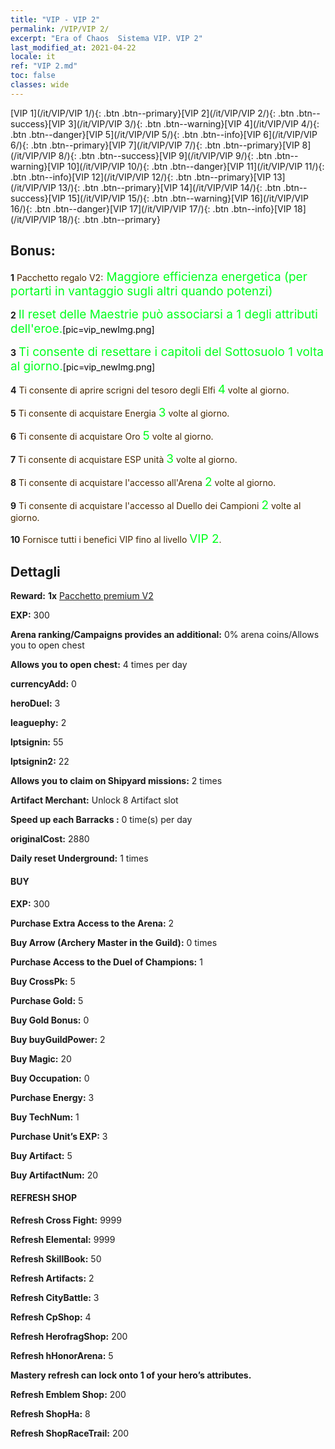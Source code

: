 ```yaml
---
title: "VIP - VIP 2"
permalink: /VIP/VIP 2/
excerpt: "Era of Chaos  Sistema VIP. VIP 2"
last_modified_at: 2021-04-22
locale: it
ref: "VIP 2.md"
toc: false
classes: wide
---
```

 [VIP 1](/it/VIP/VIP 1/){: .btn .btn--primary}[VIP 2](/it/VIP/VIP 2/){: .btn .btn--success}[VIP 3](/it/VIP/VIP 3/){: .btn .btn--warning}[VIP 4](/it/VIP/VIP 4/){: .btn .btn--danger}[VIP 5](/it/VIP/VIP 5/){: .btn .btn--info}[VIP 6](/it/VIP/VIP 6/){: .btn .btn--primary}[VIP 7](/it/VIP/VIP 7/){: .btn .btn--primary}[VIP 8](/it/VIP/VIP 8/){: .btn .btn--success}[VIP 9](/it/VIP/VIP 9/){: .btn .btn--warning}[VIP 10](/it/VIP/VIP 10/){: .btn .btn--danger}[VIP 11](/it/VIP/VIP 11/){: .btn .btn--info}[VIP 12](/it/VIP/VIP 12/){: .btn .btn--primary}[VIP 13](/it/VIP/VIP 13/){: .btn .btn--primary}[VIP 14](/it/VIP/VIP 14/){: .btn .btn--success}[VIP 15](/it/VIP/VIP 15/){: .btn .btn--warning}[VIP 16](/it/VIP/VIP 16/){: .btn .btn--danger}[VIP 17](/it/VIP/VIP 17/){: .btn .btn--info}[VIP 18](/it/VIP/VIP 18/){: .btn .btn--primary}

## Bonus: 

 **1** <span style="color: black"><span style="color: #462800"> Pacchetto regalo V2:</span><span style="color: black"><span style="color: #00FF1E;font-size:19px"> Maggiore efficienza energetica (per portarti in vantaggio sugli altri quando potenzi)</span><span style="color: black">

 **2** <span style="color: black"><span style="color: #00FF1E;font-size:19px">Il reset delle Maestrie può associarsi a 1 degli attributi dell'eroe.</span><span style="color: black">[pic=vip_newImg.png]</span><span style="color: black">

 **3** <span style="color: black"><span style="color: #00FF1E;font-size:19px"> Ti consente di resettare i capitoli del Sottosuolo 1 volta al giorno.</span><span style="color: black">[pic=vip_newImg.png]</span><span style="color: black">

 **4** <span style="color: black"><span style="color: #462800"> Ti consente di aprire scrigni del tesoro degli Elfi </span><span style="color: black"><span style="color: #00FF1E;font-size:19px">4</span><span style="color: black"><span style="color: #462801"> volte al giorno.</span><span style="color: black">

 **5** <span style="color: black"><span style="color: #462800"> Ti consente di acquistare Energia </span><span style="color: black"><span style="color: #00FF1E;font-size:19px">3</span><span style="color: black"><span style="color: #462800"> volte al giorno.</span><span style="color: black">

 **6** <span style="color: black"><span style="color: #462800"> Ti consente di acquistare Oro </span><span style="color: black"><span style="color: #00FF1E;font-size:19px">5</span><span style="color: black"><span style="color: #462800"> volte al giorno.</span><span style="color: black">

 **7** <span style="color: black"><span style="color: #462800"> Ti consente di acquistare ESP unità </span><span style="color: black"><span style="color: #00FF1E;font-size:19px">3</span><span style="color: black"><span style="color: #462800"> volte al giorno.</span><span style="color: black">

 **8** <span style="color: black"><span style="color: #462800"> Ti consente di acquistare l'accesso all'Arena </span><span style="color: black"><span style="color: #00FF1E;font-size:19px">2</span><span style="color: black"><span style="color: #462800"> volte al giorno.</span><span style="color: black">

 **9** <span style="color: black"><span style="color: #462800"> Ti consente di acquistare l'accesso al Duello dei Campioni </span><span style="color: black"><span style="color: #00FF1E;font-size:19px">2</span><span style="color: black"><span style="color: #462800"> volte al giorno.</span><span style="color: black">

 **10** <span style="color: black"><span style="color: #462800"> Fornisce tutti i benefici VIP fino al livello </span><span style="color: black"><span style="color: #00FF1E;font-size:19px">VIP 2</span><span style="color: black"><span style="color: #462800">.</span><span style="color: black">

## Dettagli

 **Reward:** **1x** [Pacchetto premium V2](/ItemsIT/con_1298/)

 **EXP:** 300

 **Arena ranking/Campaigns provides an additional:** 0% arena coins/Allows you to open chest 

 **Allows you to open chest:** 4 times per day

 **currencyAdd:** 0 

 **heroDuel:** 3 

 **leaguephy:** 2 

 **lptsignin:** 55 

 **lptsignin2:** 22 

 **Allows you to claim on Shipyard missions:** 2 times 

 **Artifact Merchant:** Unlock 8 Artifact slot

 **Speed up each Barracks :** 0 time(s) per day 

 **originalCost:** 2880 

 **Daily reset Underground:** 1 times

#### BUY

 **EXP:** 300

 **Purchase Extra Access to the Arena:** 2 

 **Buy Arrow (Archery Master in the Guild):** 0 times

 **Purchase Access to the Duel of Champions:** 1 

 **Buy CrossPk:** 5 

 **Purchase Gold:** 5 

 **Buy Gold Bonus:** 0 

 **Buy buyGuildPower:** 2 

 **Buy Magic:** 20 

 **Buy Occupation:** 0 

 **Purchase Energy:** 3 

 **Buy TechNum:** 1 

 **Purchase Unit’s EXP:** 3 

 **Buy Artifact:** 5 

 **Buy ArtifactNum:** 20 

#### REFRESH SHOP

 **Refresh Cross Fight:** 9999 

 **Refresh Elemental:** 9999 

 **Refresh SkillBook:** 50 

 **Refresh Artifacts:** 2 

 **Refresh CityBattle:** 3 

 **Refresh CpShop:** 4 

 **Refresh HerofragShop:** 200 

 **Refresh hHonorArena:** 5 

 **Mastery refresh can lock onto 1  of your hero’s attributes.**

 **Refresh Emblem Shop:** 200 

 **Refresh ShopHa:** 8 

 **Refresh ShopRaceTrail:** 200 

